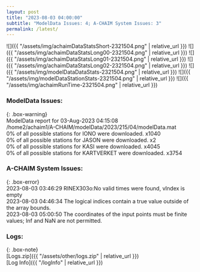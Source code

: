 ```yaml
---
layout: post
title: "2023-08-03 04:00:00"
subtitle: "ModelData Issues: 4; A-CHAIM System Issues: 3"
permalink: /latest/
---
```


![]({{ "/assets/img/achaimDataStatsShort-2321504.png" | relative_url }})
![]({{ "/assets/img/achaimDataStatsLong00-2321504.png" | relative_url }})
![]({{ "/assets/img/achaimDataStatsLong01-2321504.png" | relative_url }})
![]({{ "/assets/img/achaimDataStatsLong02-2321504.png" | relative_url }})
![]({{ "/assets/img/modelDataDataStats-2321504.png" | relative_url }})
![]({{ "/assets/img/modelDataStationStats-2321504.png" | relative_url }})
![]({{ "/assets/img/achaimRunTime-2321504.png" | relative_url }})


### ModelData Issues:  
  
{: .box-warning}  
 ModelData report for 03-Aug-2023 04:15:08   
 /home2/achaim1/A-CHAIM/modelData/2023/215/04/modelData.mat   
 0% of all possible stations for IONO were downloaded. x1040   
 0% of all possible stations for JASON were downloaded. x2   
 0% of all possible stations for KASI were downloaded. x4045   
 0% of all possible stations for KARTVERKET were downloaded. x3754   
  
### A-CHAIM System Issues:  
  
{: .box-error}  
2023-08-03 03:46:29 RINEX303o:No valid times were found, vIndex is empty  
2023-08-03 04:46:34 The logical indices contain a true value outside of the array bounds.  
2023-08-03 05:00:50 The coordinates of the input points must be finite values; Inf and NaN are not permitted.  

### Logs:  
  
{: .box-note}  
[Logs.zip]({{ "/assets/other/logs.zip" | relative_url }})  
[Log Info]({{ "/logInfo" | relative_url }})  
